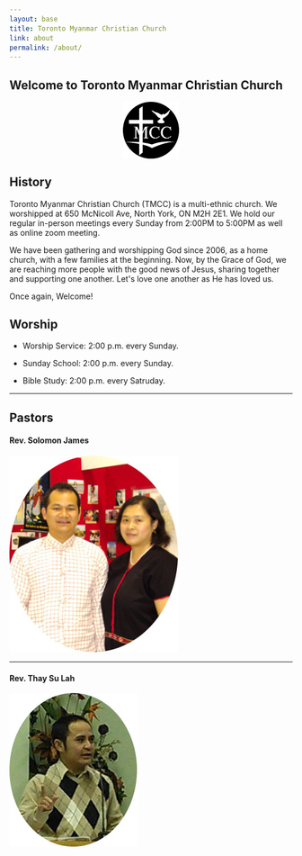 ```yaml
---
layout: base
title: Toronto Myanmar Christian Church
link: about
permalink: /about/
---
```


## Welcome to Toronto Myanmar Christian Church

<img style="display: block; margin-left: auto; margin-right: auto; width: 20%;" src="/static/img/TMCC logo.png" alt="OMCY Logo" width="500"/>

## History

Toronto Myanmar Christian Church (TMCC) is a multi-ethnic church. We worshipped at 650 McNicoll Ave, North York, ON M2H 2E1. We hold our regular in-person meetings every Sunday from 2:00PM to 5:00PM as well as online zoom meeting.

We have been gathering and worshipping God since 2006, as a home church, with a few families at the beginning. 
Now, by the Grace of God, we are reaching more people with the good news of Jesus, sharing together and supporting one another. Let's love one another as He has loved us.

Once again, Welcome!


## Worship

- Worship Service: 2:00 p.m. every Sunday.

- Sunday School: 2:00 p.m. every Sunday.

- Bible Study: 2:00 p.m. every Satruday.

-----------------------------------------



## Pastors

#### Rev. Solomon James

<img src="/static/img/photos/solomon_james.jpg" class="img-responsive" 
alt="Rev. and Mrs. Solomon James">



---------------------------------------


#### Rev. Thay Su Lah

<img src="/static/img/photos/thay_su_lah.jpg" class="img-responsive" 
alt="">


